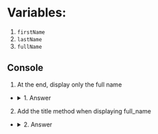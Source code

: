 # Variables:

1. `firstName`
2. `lastName`
3. `fullName`

## Console
1. At the end, display only the full name
*  <details><summary>1. Answer</summary><img src="https://i.imgur.com/oscRiUY.png"></details>
2. Add the title method when displaying full_name
* <details><summary>2. Answer</summary><img src="https://i.imgur.com/SaU8MW9.png"></details>

